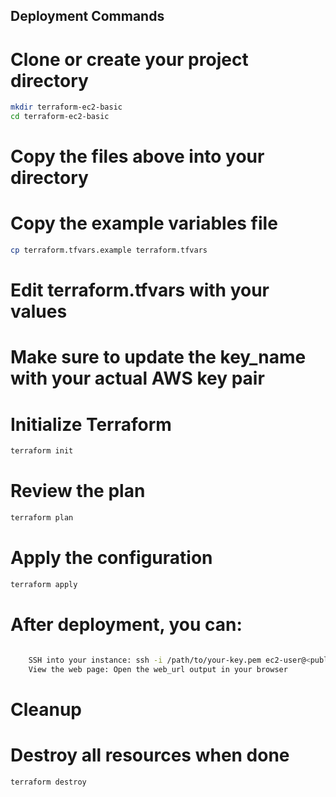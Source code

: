 ## Deployment Commands


# Clone or create your project directory
```bash
mkdir terraform-ec2-basic
cd terraform-ec2-basic
```

# Copy the files above into your directory

# Copy the example variables file
```bash
cp terraform.tfvars.example terraform.tfvars
```

# Edit terraform.tfvars with your values
# Make sure to update the key_name with your actual AWS key pair

# Initialize Terraform
```bash
terraform init
```

# Review the plan
```bash
terraform plan
```

# Apply the configuration
```bash
terraform apply
```

# After deployment, you can:
```bash

    SSH into your instance: ssh -i /path/to/your-key.pem ec2-user@<public-ip>
    View the web page: Open the web_url output in your browser
```

# Cleanup

# Destroy all resources when done
```bash
terraform destroy
```


